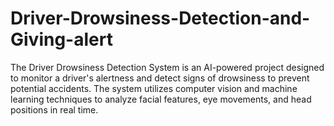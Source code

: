 # Driver-Drowsiness-Detection-and-Giving-alert
The Driver Drowsiness Detection System is an AI-powered project designed to monitor a driver's alertness and detect signs of drowsiness to prevent potential accidents. The system utilizes computer vision and machine learning techniques to analyze facial features, eye movements, and head positions in real time.
